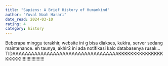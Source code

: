 ```yaml
---
title: "Sapiens: A Brief History of Humankind"
author: "Yuval Noah Harari"
date_read: 2024-03-10
rating: 4
category: history
---
```


Beberapa minggu terakhir, website ini g bisa diakses, kukira, server sedang maintenance. eh taunya, akhir2 ini ada notifikasi kalo databasenya rusak...<br> TIDAAAAAAAAAAAAAAAAAAAAAAAAAAAAAAAAAAKKKKKKKKKKKKKKKKKKKK!!!!!!!!!!!!!!!!!!! <br>